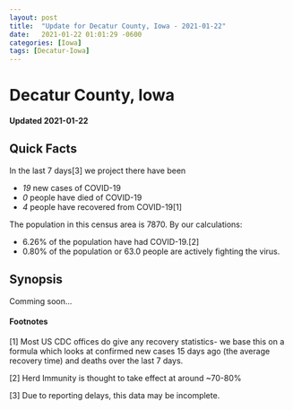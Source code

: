 ```yaml
---
layout: post
title:  "Update for Decatur County, Iowa - 2021-01-22"
date:   2021-01-22 01:01:29 -0600
categories: [Iowa]
tags: [Decatur-Iowa]
---
```


# Decatur County, Iowa
#### Updated 2021-01-22

## Quick Facts

In the last 7 days[3] we project there have been
- *19* new cases of COVID-19
- *0* people have died of COVID-19
- *4* people have recovered from COVID-19[1]

The population in this census area is 7870. By our calculations:
- 6.26% of the population have had COVID-19.[2]
- 0.80% of the population or 63.0 people are actively fighting the virus.

## Synopsis

Comming soon...


#### Footnotes

[1] Most US CDC offices do give any recovery statistics- we base this on a formula which looks at confirmed new cases
15 days ago (the average recovery time) and deaths over the last 7 days.

[2] Herd Immunity is thought to take effect at around ~70-80%

[3] Due to reporting delays, this data may be incomplete.
 
    